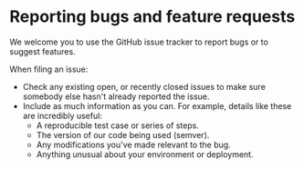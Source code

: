 # Reporting bugs and feature requests

We welcome you to use the GitHub issue tracker to report bugs or to suggest features.

When filing an issue:

- Check any existing open, or recently closed issues to make sure somebody else hasn't already reported the issue.
- Include as much information as you can. For example, details like these are incredibly useful:
    - A reproducible test case or series of steps.
    - The version of our code being used (semver).
    - Any modifications you've made relevant to the bug.
    - Anything unusual about your environment or deployment.